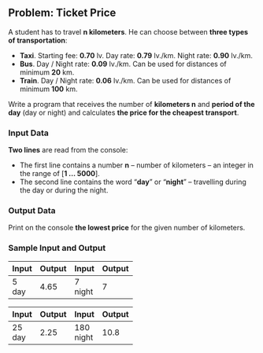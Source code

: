 ## Problem: Ticket Price

A student has to travel **n kilometers**. He can choose between **three types of transportation**: 
* **Taxi**. Starting fee: **0.70** lv. Day rate: **0.79** lv./km. Night rate: **0.90** lv./km.
* **Bus**. Day / Night rate: **0.09** lv./km. Can be used for distances of minimum **20** km.
* **Train**. Day / Night rate: **0.06** lv./km. Can be used for distances of minimum **100** km.

Write a program that receives the number of **kilometers n** and **period of the day** (day or night) and calculates **the price for the cheapest transport**.

### Input Data

**Two lines** are read from the console:
* The first line contains a number **n** – number of kilometers – an integer in the range of [**1 … 5000**].
* The second line contains the word “**day**” or “**night**” – travelling during the day or during the night. 

### Output Data

Print on the console **the lowest price** for the given number of kilometers. 

### Sample Input and Output

| Input        | Output       | Input        | Output       |
|----------|----------|----------|----------|
|5<br>day    |4.65        |7<br>night  |7           |

| Input        | Output       | Input        | Output       |
|----------|----------|----------|----------|
|25<br>day   |2.25        |180<br>night|10.8        |
